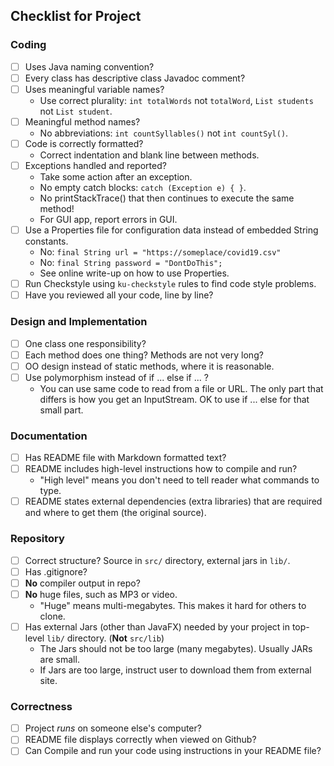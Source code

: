 ## Checklist for Project

### Coding

- [ ] Uses Java naming convention?
- [ ] Every class has descriptive class Javadoc comment?
- [ ] Uses meaningful variable names?
    * Use correct plurality: `int totalWords` not `totalWord`, `List students` not `List student`.
- [ ] Meaningful method names?  
    * No abbreviations: `int countSyllables()` not `int countSyl()`.
- [ ] Code is correctly formatted?
    * Correct indentation and blank line between methods. 
- [ ] Exceptions handled and reported?
    * Take some action after an exception. 
    * No empty catch blocks: `catch (Exception e) { }`.
    * No printStackTrace() that then continues to execute the same method!
    * For GUI app, report errors in GUI.
- [ ] Use a Properties file for configuration data instead of embedded String constants.
    * No: `final String url = "https://someplace/covid19.csv"`
    * No: `final String password = "DontDoThis";`
    * See online write-up on how to use Properties.
- [ ] Run Checkstyle using `ku-checkstyle` rules to find code style problems.
- [ ] Have you reviewed all your code, line by line?

### Design and Implementation

- [ ] One class one responsibility?
- [ ] Each method does one thing?  Methods are not very long?
- [ ] OO design instead of static methods, where it is reasonable.
- [ ] Use polymorphism instead of if ... else if ... ?
    * You can use same code to read from a file or URL. The only part that differs is how you get an InputStream. OK to use if ... else for that small part.

### Documentation

- [ ] Has README file with Markdown formatted text?
- [ ] README includes high-level instructions how to compile and run? 
    * "High level" means you don't need to tell reader what commands to type. 
- [ ] README states external dependencies (extra libraries) that are required and where to get them (the original source).

### Repository

- [ ] Correct structure?  Source in `src/` directory, external jars in `lib/`.
- [ ] Has .gitignore?  
- [ ] **No** compiler output in repo?
- [ ] **No** huge files, such as MP3 or video. 
    * "Huge" means multi-megabytes. This makes it hard for others to clone.
- [ ] Has external Jars (other than JavaFX) needed by your project in top-level `lib/` directory. (**Not** `src/lib`)
    * The Jars should not be too large (many megabytes). Usually JARs are small.
    * If Jars are too large, instruct user to download them from external site.

### Correctness

- [ ] Project *runs* on someone else's computer?
- [ ] README file displays correctly when viewed on Github?
- [ ] Can Compile and run your code using instructions in your README file?
